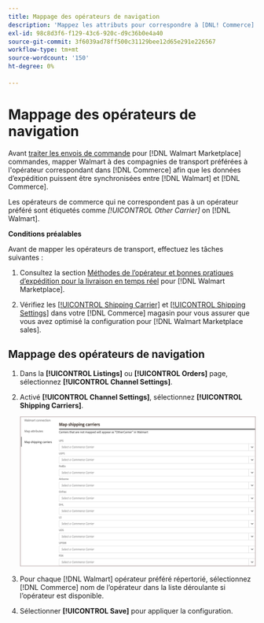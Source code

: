 ```yaml
---
title: Mappage des opérateurs de navigation
description: 'Mappez les attributs pour correspondre à [DNL! Commerce] de produits existants [!DNL Walmart Marketplace] listes et synchronisation des données entre [!DNL Channel Manager] et [!DNL Walmart].'
exl-id: 98c8d3f6-f129-43c6-920c-d9c36b0e4a40
source-git-commit: 3f6039ad78ff500c31129bee12d65e291e226567
workflow-type: tm+mt
source-wordcount: '150'
ht-degree: 0%

---
```



# Mappage des opérateurs de navigation

Avant [traiter les envois de commande](process-orders.md#ship-an-order) pour [!DNL Walmart Marketplace] commandes, mapper Walmart à des compagnies de transport préférées à l&#39;opérateur correspondant dans [!DNL Commerce] afin que les données d’expédition puissent être synchronisées entre [!DNL Walmart] et [!DNL Commerce].

Les opérateurs de commerce qui ne correspondent pas à un opérateur préféré sont étiquetés comme *[!UICONTROL Other Carrier]* on [!DNL Walmart].

**Conditions préalables**

Avant de mapper les opérateurs de transport, effectuez les tâches suivantes :

1. Consultez la section [Méthodes de l’opérateur et bonnes pratiques d’expédition pour la livraison en temps réel](https://sellerhelp.walmart.com/s/guide?article=000009473) pour [!DNL Walmart Marketplace].

1. Vérifiez les [[!UICONTROL Shipping Carrier]](https://docs.magento.com/user-guide/shipping/carriers.html) et [[!UICONTROL Shipping Settings]](https://docs.magento.com/user-guide/configuration/sales/shipping-settings.html) dans votre [!DNL Commerce] magasin pour vous assurer que vous avez optimisé la configuration pour [!DNL Walmart Marketplace sales].

## Mappage des opérateurs de navigation

1. Dans la **[!UICONTROL Listings]** ou **[!UICONTROL Orders]** page, sélectionnez **[!UICONTROL Channel Settings]**.

1. Activé **[!UICONTROL Channel Settings]**, sélectionnez **[!UICONTROL Shipping Carriers]**.

   ![Mappage des opérateurs de navigation](assets/map-shipping-carriers.png)

1. Pour chaque [!DNL Walmart] opérateur préféré répertorié, sélectionnez [!DNL Commerce] nom de l’opérateur dans la liste déroulante si l’opérateur est disponible.

1. Sélectionner **[!UICONTROL Save]** pour appliquer la configuration.

